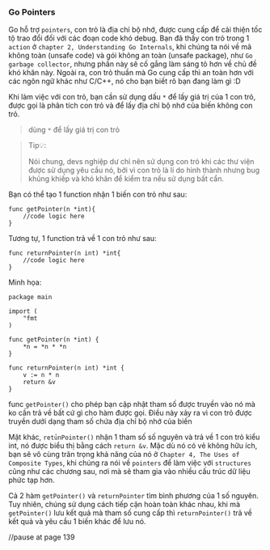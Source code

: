 ### Go Pointers
Go hỗ trợ `pointers`, con trỏ là địa chỉ bộ nhớ, được cung cấp để cải thiện tốc tộ trao đổi đối với các đoạn code khó
debug. Bạn đã thấy con trỏ trong 1 `action` ở `chapter 2, Understanding Go Internals`, khi chúng ta nói về mã không toàn
(unsafe code) và gói không an toàn (unsafe package), như `Go garbage collector`, nhưng phần này sẽ cố gắng làm sáng tỏ 
hơn về chủ đề khó khăn này. Ngoài ra, con trỏ thuần mà Go cung cấp thì an toàn hơn với các ngôn ngữ khác như C/C++, nó 
cho bạn biết rõ bạn đang làm gì :D

Khi làm việc với con trỏ, bạn cần sử dụng dấu `*` để lấy giá trị của 1 con trỏ, được gọi là phân tích con trỏ và để lấy
địa chỉ bộ nhớ của biến không con trỏ.
> dùng `*` để lấy giá trị con trỏ 

> Tip💡:
> 
> Nói chung, devs nghiệp dư chỉ nên sử dụng con trỏ khi các thư viện được sử dụng yêu cầu nó, bởi vì con trỏ là lí do 
> hình thành nhưng bug khủng khiếp và khó khăn để kiểm tra nếu sử dụng bất cẩn.

Bạn có thể tạo 1 function nhận 1 biến con trỏ như sau:
```
func getPointer(n *int){
    //code logic here
}
```
Tương tự, 1 function trả về 1 con trỏ như sau:
```
func returnPointer(n int) *int{
    //code logic here
}
```
Minh họa:
```
package main

import (
    "fmt
)

func getPointer(n *int) {
    *n = *n * *n
}

func returnPointer(n int) *int {
    v := n * n
    return &v
}
```
func `getPointer()` cho phép bạn cập nhật tham số được truyền vào nó mà ko cần trả về bất cứ gì cho hàm được gọi. Điều này 
xảy ra vì con trỏ được truyền dưới dạng tham số chứa địa chỉ bộ nhớ của biến

Mặt khác, `retủnPointer()` nhận 1 tham số số nguyên và trả về 1 con trỏ kiểu int, nó được biểu thị bằng cách `return &v`.
Mặc dù nó có vẻ không hữu ích, bạn sẽ vô cùng trân trọng khả năng của nó ở `Chapter 4, The Uses of Composite Types`, khi
chúng ra nói về `pointers` để làm việc với `structures` cũng như các chương sau, nơi mà sẽ tham gia vào nhiều cấu trúc
dữ liệu phức tạp hơn.

Cả 2 hàm `getPointer()` và `returnPointer` tìm bình phương của 1 số nguyên. Tuy nhiên, chúng sử dụng cách tiếp cận hoàn 
toàn khác nhau, khi mà `getPointer()` lưu kết quả mà tham số cung cấp thì `returnPointer()` trả về kết quả và yêu cầu 1
biến khác để lưu nó.

//pause at page 139